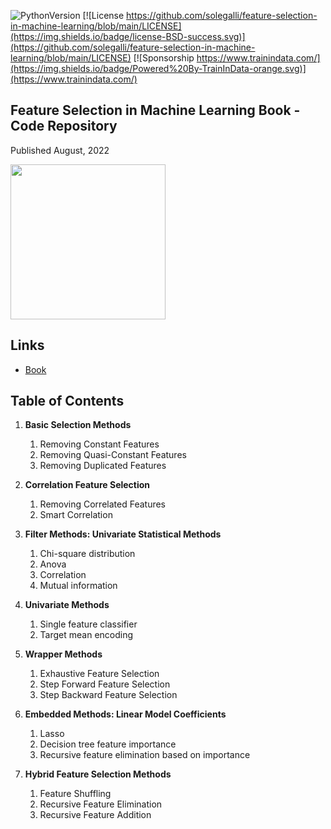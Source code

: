 ﻿![PythonVersion](https://img.shields.io/badge/python-3.6%20|3.7%20|%203.8%20|%203.9-success)
[![License https://github.com/solegalli/feature-selection-in-machine-learning/blob/main/LICENSE](https://img.shields.io/badge/license-BSD-success.svg)](https://github.com/solegalli/feature-selection-in-machine-learning/blob/main/LICENSE)
[![Sponsorship https://www.trainindata.com/](https://img.shields.io/badge/Powered%20By-TrainInData-orange.svg)](https://www.trainindata.com/)

## Feature Selection in Machine Learning Book - Code Repository

Published August, 2022

[<img src="./fFSML-bookcover.png" width="248">](https://leanpub.com/feature-selection-in-machine-learning)

## Links

- [Book](https://leanpub.com/feature-selection-in-machine-learning)


## Table of Contents

1. **Basic Selection Methods**
	1. Removing Constant Features
	2. Removing Quasi-Constant Features
	3. Removing Duplicated Features

2. **Correlation Feature Selection**
	1. Removing Correlated Features 
	2. Smart Correlation

3. **Filter Methods: Univariate Statistical Methods**
	1. Chi-square distribution
	2. Anova
	3. Correlation
	4. Mutual information

4. **Univariate Methods**
	1. Single feature classifier
	2. Target mean encoding

5. **Wrapper Methods**
	1. Exhaustive Feature Selection
	2. Step Forward Feature Selection
	3. Step Backward Feature Selection 

6. **Embedded Methods: Linear Model Coefficients**
	1. Lasso
	2. Decision tree feature importance
	3. Recursive feature elimination based on importance 

7. **Hybrid Feature Selection Methods**
	1. Feature Shuffling
	2. Recursive Feature Elimination
	3. Recursive Feature Addition
